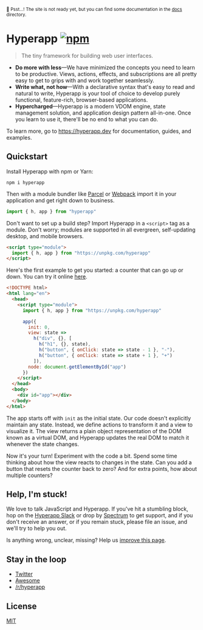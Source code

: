 <sub>👋 Psst...! The site is not ready yet, but you can find some documentation in the [docs](docs) directory.</sub>

# Hyperapp [![npm](https://img.shields.io/npm/v/hyperapp.svg?label=&color=0080FF)](https://github.com/jorgebucaran/hyperapp/releases/latest)

> The tiny framework for building web user interfaces.

- **Do more with less**—We have minimized the concepts you need to learn to be productive. Views, actions, effects, and subscriptions are all pretty easy to get to grips with and work together seamlessly.
- **Write what, not how**—With a declarative syntax that's easy to read and natural to write, Hyperapp is your tool of choice to develop purely functional, feature-rich, browser-based applications.
- **Hypercharged**—Hyperapp is a modern VDOM engine, state management solution, and application design pattern all-in-one. Once you learn to use it, there'll be no end to what you can do.

To learn more, go to <https://hyperapp.dev> for documentation, guides, and examples.

## Quickstart

Install Hyperapp with npm or Yarn:

```console
npm i hyperapp
```

Then with a module bundler like [Parcel](https://parceljs.org) or [Webpack](https://webpack.js.org) import it in your application and get right down to business.

```js
import { h, app } from "hyperapp"
```

Don't want to set up a build step? Import Hyperapp in a `<script>` tag as a module. Don't worry; modules are supported in all evergreen, self-updating desktop, and mobile browsers.

```html
<script type="module">
  import { h, app } from "https://unpkg.com/hyperapp"
</script>
```

Here's the first example to get you started: a counter that can go up or down. You can try it online [here](https://codesandbox.io/s/hyperapp-playground-fwjlo).

```html
<!DOCTYPE html>
<html lang="en">
  <head>
    <script type="module">
      import { h, app } from "https://unpkg.com/hyperapp"

      app({
        init: 0,
        view: state =>
          h("div", {}, [
            h("h1", {}, state),
            h("button", { onClick: state => state - 1 }, "-"),
            h("button", { onClick: state => state + 1 }, "+")
          ]),
        node: document.getElementById("app")
      })
    </script>
  </head>
  <body>
    <div id="app"></div>
  </body>
</html>
```

The app starts off with `init` as the initial state. Our code doesn't explicitly maintain any state. Instead, we define actions to transform it and a view to visualize it. The view returns a plain object representation of the DOM known as a virtual DOM, and Hyperapp updates the real DOM to match it whenever the state changes.

Now it's your turn! Experiment with the code a bit. Spend some time thinking about how the view reacts to changes in the state. Can you add a button that resets the counter back to zero? And for extra points, how about multiple counters?

## Help, I'm stuck!

We love to talk JavaScript and Hyperapp. If you've hit a stumbling block, hop on the [Hyperapp Slack](https://hyperappjs.herokuapp.com) or drop by [Spectrum](https://spectrum.chat/hyperapp) to get support, and if you don't receive an answer, or if you remain stuck, please file an issue, and we'll try to help you out.

Is anything wrong, unclear, missing? Help us [improve this page](https://github.com/jorgebucaran/hyperapp/fork).

## Stay in the loop

- [Twitter](https://twitter.com/hyperappjs)
- [Awesome](https://github.com/jorgebucaran/awesome-hyperapp)
- [/r/hyperapp](https://www.reddit.com/r/hyperapp)

## License

[MIT](LICENSE.md)
